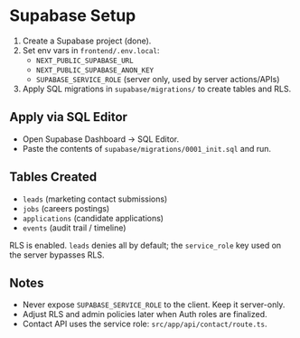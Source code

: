 # Supabase Setup

1. Create a Supabase project (done).
2. Set env vars in `frontend/.env.local`:
   - `NEXT_PUBLIC_SUPABASE_URL`
   - `NEXT_PUBLIC_SUPABASE_ANON_KEY`
   - `SUPABASE_SERVICE_ROLE` (server only, used by server actions/APIs)
3. Apply SQL migrations in `supabase/migrations/` to create tables and RLS.

## Apply via SQL Editor

- Open Supabase Dashboard → SQL Editor.
- Paste the contents of `supabase/migrations/0001_init.sql` and run.

## Tables Created

- `leads` (marketing contact submissions)
- `jobs` (careers postings)
- `applications` (candidate applications)
- `events` (audit trail / timeline)

RLS is enabled. `leads` denies all by default; the `service_role` key used on the server bypasses RLS.

## Notes

- Never expose `SUPABASE_SERVICE_ROLE` to the client. Keep it server-only.
- Adjust RLS and admin policies later when Auth roles are finalized.
- Contact API uses the service role: `src/app/api/contact/route.ts`.
